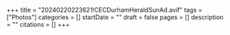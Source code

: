 +++
title = "20240220223621!CECDurhamHeraldSunAd.avif"
tags = ["Photos"]
categories = []
startDate = ""
draft = false
pages = []
description = ""
citations = []
+++
